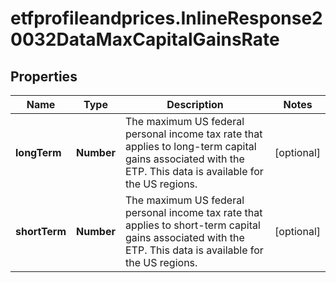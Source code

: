 # etfprofileandprices.InlineResponse20032DataMaxCapitalGainsRate

## Properties

Name | Type | Description | Notes
------------ | ------------- | ------------- | -------------
**longTerm** | **Number** | The maximum US federal personal income tax rate that applies to long-term capital gains associated with the ETP. This data is available for the US regions. | [optional] 
**shortTerm** | **Number** | The maximum US federal personal income tax rate that applies to short-term capital gains associated with the ETP. This data is available for the US regions. | [optional] 


